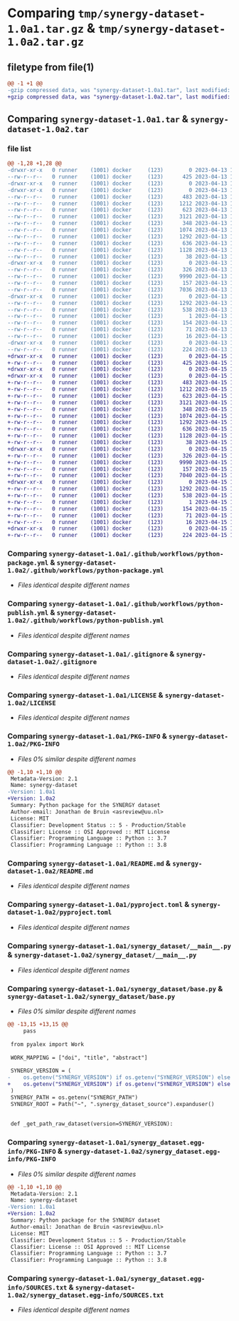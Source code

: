 # Comparing `tmp/synergy-dataset-1.0a1.tar.gz` & `tmp/synergy-dataset-1.0a2.tar.gz`

## filetype from file(1)

```diff
@@ -1 +1 @@
-gzip compressed data, was "synergy-dataset-1.0a1.tar", last modified: Thu Apr 13 10:51:16 2023, max compression
+gzip compressed data, was "synergy-dataset-1.0a2.tar", last modified: Sat Apr 15 18:25:27 2023, max compression
```

## Comparing `synergy-dataset-1.0a1.tar` & `synergy-dataset-1.0a2.tar`

### file list

```diff
@@ -1,28 +1,28 @@
-drwxr-xr-x   0 runner    (1001) docker     (123)        0 2023-04-13 10:51:16.675127 synergy-dataset-1.0a1/
--rw-r--r--   0 runner    (1001) docker     (123)      425 2023-04-13 10:51:04.000000 synergy-dataset-1.0a1/.flake8
-drwxr-xr-x   0 runner    (1001) docker     (123)        0 2023-04-13 10:51:16.675127 synergy-dataset-1.0a1/.github/
-drwxr-xr-x   0 runner    (1001) docker     (123)        0 2023-04-13 10:51:16.675127 synergy-dataset-1.0a1/.github/workflows/
--rw-r--r--   0 runner    (1001) docker     (123)      483 2023-04-13 10:51:04.000000 synergy-dataset-1.0a1/.github/workflows/python-lint.yml
--rw-r--r--   0 runner    (1001) docker     (123)     1212 2023-04-13 10:51:04.000000 synergy-dataset-1.0a1/.github/workflows/python-package.yml
--rw-r--r--   0 runner    (1001) docker     (123)      623 2023-04-13 10:51:04.000000 synergy-dataset-1.0a1/.github/workflows/python-publish.yml
--rw-r--r--   0 runner    (1001) docker     (123)     3121 2023-04-13 10:51:04.000000 synergy-dataset-1.0a1/.gitignore
--rw-r--r--   0 runner    (1001) docker     (123)      348 2023-04-13 10:51:04.000000 synergy-dataset-1.0a1/CITATION.cff
--rw-r--r--   0 runner    (1001) docker     (123)     1074 2023-04-13 10:51:04.000000 synergy-dataset-1.0a1/LICENSE
--rw-r--r--   0 runner    (1001) docker     (123)     1292 2023-04-13 10:51:16.675127 synergy-dataset-1.0a1/PKG-INFO
--rw-r--r--   0 runner    (1001) docker     (123)      636 2023-04-13 10:51:04.000000 synergy-dataset-1.0a1/README.md
--rw-r--r--   0 runner    (1001) docker     (123)     1128 2023-04-13 10:51:04.000000 synergy-dataset-1.0a1/pyproject.toml
--rw-r--r--   0 runner    (1001) docker     (123)       38 2023-04-13 10:51:16.675127 synergy-dataset-1.0a1/setup.cfg
-drwxr-xr-x   0 runner    (1001) docker     (123)        0 2023-04-13 10:51:16.675127 synergy-dataset-1.0a1/synergy_dataset/
--rw-r--r--   0 runner    (1001) docker     (123)      326 2023-04-13 10:51:04.000000 synergy-dataset-1.0a1/synergy_dataset/__init__.py
--rw-r--r--   0 runner    (1001) docker     (123)     9990 2023-04-13 10:51:04.000000 synergy-dataset-1.0a1/synergy_dataset/__main__.py
--rw-r--r--   0 runner    (1001) docker     (123)      157 2023-04-13 10:51:16.000000 synergy-dataset-1.0a1/synergy_dataset/_version.py
--rw-r--r--   0 runner    (1001) docker     (123)     7036 2023-04-13 10:51:04.000000 synergy-dataset-1.0a1/synergy_dataset/base.py
-drwxr-xr-x   0 runner    (1001) docker     (123)        0 2023-04-13 10:51:16.675127 synergy-dataset-1.0a1/synergy_dataset.egg-info/
--rw-r--r--   0 runner    (1001) docker     (123)     1292 2023-04-13 10:51:16.000000 synergy-dataset-1.0a1/synergy_dataset.egg-info/PKG-INFO
--rw-r--r--   0 runner    (1001) docker     (123)      538 2023-04-13 10:51:16.000000 synergy-dataset-1.0a1/synergy_dataset.egg-info/SOURCES.txt
--rw-r--r--   0 runner    (1001) docker     (123)        1 2023-04-13 10:51:16.000000 synergy-dataset-1.0a1/synergy_dataset.egg-info/dependency_links.txt
--rw-r--r--   0 runner    (1001) docker     (123)      154 2023-04-13 10:51:16.000000 synergy-dataset-1.0a1/synergy_dataset.egg-info/entry_points.txt
--rw-r--r--   0 runner    (1001) docker     (123)       71 2023-04-13 10:51:16.000000 synergy-dataset-1.0a1/synergy_dataset.egg-info/requires.txt
--rw-r--r--   0 runner    (1001) docker     (123)       16 2023-04-13 10:51:16.000000 synergy-dataset-1.0a1/synergy_dataset.egg-info/top_level.txt
-drwxr-xr-x   0 runner    (1001) docker     (123)        0 2023-04-13 10:51:16.675127 synergy-dataset-1.0a1/tests/
--rw-r--r--   0 runner    (1001) docker     (123)      224 2023-04-13 10:51:04.000000 synergy-dataset-1.0a1/tests/test_synergy.py
+drwxr-xr-x   0 runner    (1001) docker     (123)        0 2023-04-15 18:25:27.368358 synergy-dataset-1.0a2/
+-rw-r--r--   0 runner    (1001) docker     (123)      425 2023-04-15 18:25:15.000000 synergy-dataset-1.0a2/.flake8
+drwxr-xr-x   0 runner    (1001) docker     (123)        0 2023-04-15 18:25:27.364358 synergy-dataset-1.0a2/.github/
+drwxr-xr-x   0 runner    (1001) docker     (123)        0 2023-04-15 18:25:27.364358 synergy-dataset-1.0a2/.github/workflows/
+-rw-r--r--   0 runner    (1001) docker     (123)      483 2023-04-15 18:25:15.000000 synergy-dataset-1.0a2/.github/workflows/python-lint.yml
+-rw-r--r--   0 runner    (1001) docker     (123)     1212 2023-04-15 18:25:15.000000 synergy-dataset-1.0a2/.github/workflows/python-package.yml
+-rw-r--r--   0 runner    (1001) docker     (123)      623 2023-04-15 18:25:15.000000 synergy-dataset-1.0a2/.github/workflows/python-publish.yml
+-rw-r--r--   0 runner    (1001) docker     (123)     3121 2023-04-15 18:25:15.000000 synergy-dataset-1.0a2/.gitignore
+-rw-r--r--   0 runner    (1001) docker     (123)      348 2023-04-15 18:25:15.000000 synergy-dataset-1.0a2/CITATION.cff
+-rw-r--r--   0 runner    (1001) docker     (123)     1074 2023-04-15 18:25:15.000000 synergy-dataset-1.0a2/LICENSE
+-rw-r--r--   0 runner    (1001) docker     (123)     1292 2023-04-15 18:25:27.368358 synergy-dataset-1.0a2/PKG-INFO
+-rw-r--r--   0 runner    (1001) docker     (123)      636 2023-04-15 18:25:15.000000 synergy-dataset-1.0a2/README.md
+-rw-r--r--   0 runner    (1001) docker     (123)     1128 2023-04-15 18:25:15.000000 synergy-dataset-1.0a2/pyproject.toml
+-rw-r--r--   0 runner    (1001) docker     (123)       38 2023-04-15 18:25:27.368358 synergy-dataset-1.0a2/setup.cfg
+drwxr-xr-x   0 runner    (1001) docker     (123)        0 2023-04-15 18:25:27.364358 synergy-dataset-1.0a2/synergy_dataset/
+-rw-r--r--   0 runner    (1001) docker     (123)      326 2023-04-15 18:25:15.000000 synergy-dataset-1.0a2/synergy_dataset/__init__.py
+-rw-r--r--   0 runner    (1001) docker     (123)     9990 2023-04-15 18:25:15.000000 synergy-dataset-1.0a2/synergy_dataset/__main__.py
+-rw-r--r--   0 runner    (1001) docker     (123)      157 2023-04-15 18:25:27.000000 synergy-dataset-1.0a2/synergy_dataset/_version.py
+-rw-r--r--   0 runner    (1001) docker     (123)     7040 2023-04-15 18:25:15.000000 synergy-dataset-1.0a2/synergy_dataset/base.py
+drwxr-xr-x   0 runner    (1001) docker     (123)        0 2023-04-15 18:25:27.368358 synergy-dataset-1.0a2/synergy_dataset.egg-info/
+-rw-r--r--   0 runner    (1001) docker     (123)     1292 2023-04-15 18:25:27.000000 synergy-dataset-1.0a2/synergy_dataset.egg-info/PKG-INFO
+-rw-r--r--   0 runner    (1001) docker     (123)      538 2023-04-15 18:25:27.000000 synergy-dataset-1.0a2/synergy_dataset.egg-info/SOURCES.txt
+-rw-r--r--   0 runner    (1001) docker     (123)        1 2023-04-15 18:25:27.000000 synergy-dataset-1.0a2/synergy_dataset.egg-info/dependency_links.txt
+-rw-r--r--   0 runner    (1001) docker     (123)      154 2023-04-15 18:25:27.000000 synergy-dataset-1.0a2/synergy_dataset.egg-info/entry_points.txt
+-rw-r--r--   0 runner    (1001) docker     (123)       71 2023-04-15 18:25:27.000000 synergy-dataset-1.0a2/synergy_dataset.egg-info/requires.txt
+-rw-r--r--   0 runner    (1001) docker     (123)       16 2023-04-15 18:25:27.000000 synergy-dataset-1.0a2/synergy_dataset.egg-info/top_level.txt
+drwxr-xr-x   0 runner    (1001) docker     (123)        0 2023-04-15 18:25:27.368358 synergy-dataset-1.0a2/tests/
+-rw-r--r--   0 runner    (1001) docker     (123)      224 2023-04-15 18:25:15.000000 synergy-dataset-1.0a2/tests/test_synergy.py
```

### Comparing `synergy-dataset-1.0a1/.github/workflows/python-package.yml` & `synergy-dataset-1.0a2/.github/workflows/python-package.yml`

 * *Files identical despite different names*

### Comparing `synergy-dataset-1.0a1/.github/workflows/python-publish.yml` & `synergy-dataset-1.0a2/.github/workflows/python-publish.yml`

 * *Files identical despite different names*

### Comparing `synergy-dataset-1.0a1/.gitignore` & `synergy-dataset-1.0a2/.gitignore`

 * *Files identical despite different names*

### Comparing `synergy-dataset-1.0a1/LICENSE` & `synergy-dataset-1.0a2/LICENSE`

 * *Files identical despite different names*

### Comparing `synergy-dataset-1.0a1/PKG-INFO` & `synergy-dataset-1.0a2/PKG-INFO`

 * *Files 0% similar despite different names*

```diff
@@ -1,10 +1,10 @@
 Metadata-Version: 2.1
 Name: synergy-dataset
-Version: 1.0a1
+Version: 1.0a2
 Summary: Python package for the SYNERGY dataset
 Author-email: Jonathan de Bruin <asreview@uu.nl>
 License: MIT
 Classifier: Development Status :: 5 - Production/Stable
 Classifier: License :: OSI Approved :: MIT License
 Classifier: Programming Language :: Python :: 3.7
 Classifier: Programming Language :: Python :: 3.8
```

### Comparing `synergy-dataset-1.0a1/README.md` & `synergy-dataset-1.0a2/README.md`

 * *Files identical despite different names*

### Comparing `synergy-dataset-1.0a1/pyproject.toml` & `synergy-dataset-1.0a2/pyproject.toml`

 * *Files identical despite different names*

### Comparing `synergy-dataset-1.0a1/synergy_dataset/__main__.py` & `synergy-dataset-1.0a2/synergy_dataset/__main__.py`

 * *Files identical despite different names*

### Comparing `synergy-dataset-1.0a1/synergy_dataset/base.py` & `synergy-dataset-1.0a2/synergy_dataset/base.py`

 * *Files 0% similar despite different names*

```diff
@@ -13,15 +13,15 @@
     pass
 
 from pyalex import Work
 
 WORK_MAPPING = ["doi", "title", "abstract"]
 
 SYNERGY_VERSION = (
-    os.getenv("SYNERGY_VERSION") if os.getenv("SYNERGY_VERSION") else "1.0"
+    os.getenv("SYNERGY_VERSION") if os.getenv("SYNERGY_VERSION") else "v1.0rc0"
 )
 SYNERGY_PATH = os.getenv("SYNERGY_PATH")
 SYNERGY_ROOT = Path("~", ".synergy_dataset_source").expanduser()
 
 
 def _get_path_raw_dataset(version=SYNERGY_VERSION):
```

### Comparing `synergy-dataset-1.0a1/synergy_dataset.egg-info/PKG-INFO` & `synergy-dataset-1.0a2/synergy_dataset.egg-info/PKG-INFO`

 * *Files 0% similar despite different names*

```diff
@@ -1,10 +1,10 @@
 Metadata-Version: 2.1
 Name: synergy-dataset
-Version: 1.0a1
+Version: 1.0a2
 Summary: Python package for the SYNERGY dataset
 Author-email: Jonathan de Bruin <asreview@uu.nl>
 License: MIT
 Classifier: Development Status :: 5 - Production/Stable
 Classifier: License :: OSI Approved :: MIT License
 Classifier: Programming Language :: Python :: 3.7
 Classifier: Programming Language :: Python :: 3.8
```

### Comparing `synergy-dataset-1.0a1/synergy_dataset.egg-info/SOURCES.txt` & `synergy-dataset-1.0a2/synergy_dataset.egg-info/SOURCES.txt`

 * *Files identical despite different names*

